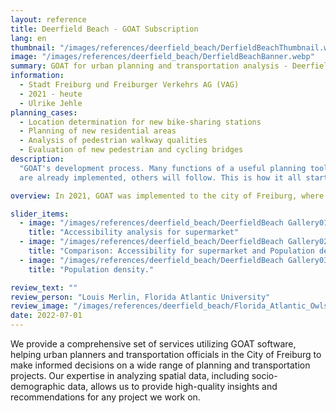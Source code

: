 ```yaml
---
layout: reference
title: Deerfield Beach - GOAT Subscription
lang: en
thumbnail: "/images/references/deerfield_beach/DerfieldBeachThumbnail.webp"
image: "/images/references/deerfield_beach/DerfieldBeachBanner.webp"
summary: GOAT for urban planning and transportation analysis - Deerfield Beach, Florida
information:
  - Stadt Freiburg und Freiburger Verkehrs AG (VAG)
  - 2021 - heute
  - Ulrike Jehle
planning_cases:
  - Location determination for new bike-sharing stations
  - Planning of new residential areas
  - Analysis of pedestrian walkway qualities
  - Evaluation of new pedestrian and cycling bridges
description:
  "GOAT's development process. Many functions of a useful planning tool
  are already implemented, others will follow. This is how it all started:"

overview: In 2021, GOAT was implemented to the city of Freiburg, where it was developed with new features as part of an innovation project. Since then, the software has been used by the City of Freiburg's Urban Planning Department and the VAG, among others, to conduct needs and location analyses for new bike-sharing stations. A wide range of spatial data, including socio-demographic data, is used for this purpose.

slider_items:
  - image: "/images/references/deerfield_beach/DeerfieldBeach Gallery01.webp"
    title: "Accessibility analysis for supermarket"
  - image: "/images/references/deerfield_beach/DeerfieldBeach Gallery02.webp"
    title: "Comparison: Accessibility for supermarket and Population density."
  - image: "/images/references/deerfield_beach/DeerfieldBeach Gallery03.webp"
    title: "Population density."

review_text: ""
review_person: "Louis Merlin, Florida Atlantic University"
review_image: "/images/references/deerfield_beach/Florida_Atlantic_Owls_logo.webp"
date: 2022-07-01
---
```


We provide a comprehensive set of services utilizing GOAT software, helping urban planners and transportation officials in the City of Freiburg to make informed decisions on a wide range of planning and transportation projects. Our expertise in analyzing spatial data, including socio-demographic data, allows us to provide high-quality insights and recommendations for any project we work on.